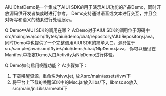 AIUIChatDemo是一个集成了AIUI SDK的用于演示AIUI功能的产品Demo，同时开放源码供开发者集成时进行参考。
Demo支持通过语音或文本进行交互，并且会对听写和语义的结果进行处理展示。

Q:Demo中AIUI SDK的调用在哪？
A:Demo对于AIUI SDK的调用位于源码中src/main/java/com/iflytek/aiui/demo/chat/repository/AIUIRepository.java。
  同时Demo中也提供了一个完整调用AIUI SDK的简单入口，源码位于src/sample/java/com/iflytek/aiui/demo/chat/NlpDemo.java，
  你可以通过在Manifest中指定Demo入口Activity为NlpDemo进行体验。

Q:Demo如何启用唤醒功能？
A:步骤如下：
  1. 下载唤醒资源，重命名为ivw.jet, 放入src/main/assets/ivw/下
  2. 将平台上下载的唤醒SDK中的Msc.jar放入libs/下，libmsc.so放入src/main/jniLibs/armeabi下
